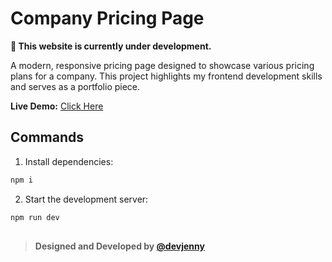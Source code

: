 # Company Pricing Page
**:construction: This website is currently under development.**

A modern, responsive pricing page designed to showcase various pricing plans for a company. This project highlights my frontend development skills and serves as a portfolio piece.

**Live Demo:** [Click Here](https://company-pricing-by-devjenny.vercel.app)  

## Commands

1. Install dependencies:

```bash
npm i
```

2. Start the development server:

```bash
npm run dev
```

##
> **Designed and Developed by [@devjenny]()**
